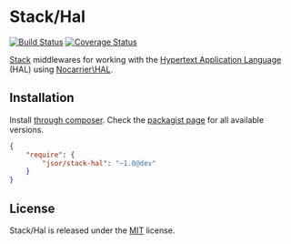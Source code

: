 Stack/Hal
=========

[![Build Status](https://secure.travis-ci.org/jsor/stack-hal.svg?branch=master)](http://travis-ci.org/jsor/stack-hal)
[![Coverage Status](https://img.shields.io/coveralls/jsor/stack-hal.svg)](https://coveralls.io/r/jsor/stack-hal)

[Stack](http://stackphp.com) middlewares for working with the
[Hypertext Application Language](http://tools.ietf.org/html/draft-kelly-json-hal-06)
(HAL) using [Nocarrier\HAL](https://github.com/blongden/hal).

Installation
------------

Install [through composer](http://getcomposer.org). Check the
[packagist page](https://packagist.org/packages/jsor/stack-hal) for all
available versions.

```json
{
    "require": {
        "jsor/stack-hal": "~1.0@dev"
    }
}
```

License
-------

Stack/Hal is released under the [MIT](https://github.com/jsor/stack-hal/blob/master/LICENSE) license.
